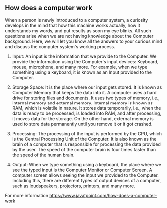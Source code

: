 ## How does a computer work

When a person is newly introduced to a computer system, a curiosity develops in the mind that how this machine works actually, how it understands my words, and put results as soon my eye blinks. All such questions arise when we are not having knowledge about the Computer background. Here, we will let you know all the answers to your curious mind and discuss the computer system's working process.

1. Input: An input is the information that we provide to the Computer. We provide the information using the Computer's input devices: Keyboard, mouse, microphone, and many more. For example, when we type something using a keyboard, it is known as an Input provided to the Computer.

2. Storage Space: It is the place where our input gets stored. It is known as Computer Memory that keeps the data into it. A computer uses a hard drive for storing files and documents. It uses two types of memory, i.e., internal memory and external memory. Internal memory is known as RAM, which is volatile in nature. It stores data temporarily, i.e., when the data is ready to be processed, is loaded into RAM, and after processing, it moves data for the storage. On the other hand, external memory is used to store data permanently until you remove it or it got crashed.

3. Processing: The processing of the input is performed by the CPU, which is the Central Processing Unit of the Computer. It is also known as the brain of a computer that is responsible for processing the data provided by the user. The speed of the computer brain is four times faster than the speed of the human brain.

4. Output: When we type something using a keyboard, the place where we see the typed input is the Computer Monitor or Computer Screen. A computer screen allows seeing the input we provided to the Computer. Including this, there are different types of output devices of a computer, such as loudspeakers, projectors, printers, and many more.

For more information
https://www.javatpoint.com/how-does-a-computer-work
